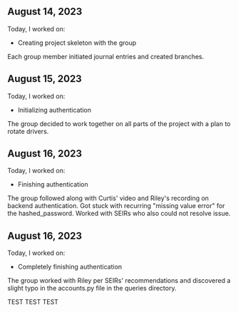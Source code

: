 ## August 14, 2023

Today, I worked on:

- Creating project skeleton with the group

Each group member initiated journal entries and created branches.

## August 15, 2023

Today, I worked on:

- Initializing authentication

The group decided to work together on all parts of the project with a plan to rotate drivers.

## August 16, 2023

Today, I worked on:

- Finishing authentication

The group followed along with Curtis' video and Riley's recording on backend authentication. Got stuck with recurring "missing value error" for the hashed_password. Worked with SEIRs who also could not resolve issue.

## August 16, 2023

Today, I worked on:

- Completely finishing authentication

The group worked with Riley per SEIRs' recommendations and discovered a slight typo in the accounts.py file in the queries directory.

TEST TEST TEST
